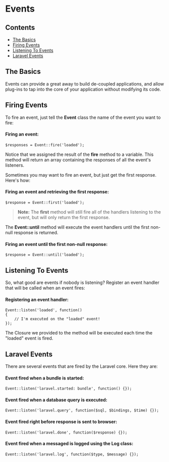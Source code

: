 # Events

## Contents

- [The Basics](#the-basics)
- [Firing Events](#firing-events)
- [Listening To Events](#listening-to-events)
- [Laravel Events](#laravel-events)

<a name="the-basics"></a>
## The Basics

Events can provide a great away to build de-coupled applications, and allow plug-ins to tap into the core of your application without modifying its code.

<a name="firing-events"></a>
## Firing Events

To fire an event, just tell the **Event** class the name of the event you want to fire:

#### Firing an event:

	$responses = Event::fire('loaded');

Notice that we assigned the result of the **fire** method to a variable. This method will return an array containing the responses of all the event's listeners.

Sometimes you may want to fire an event, but just get the first response. Here's how:

#### Firing an event and retrieving the first response:

	$response = Event::first('loaded');

> **Note:** The **first** method will still fire all of the handlers listening to the event, but will only return the first response.

The **Event::until** method will execute the event handlers until the first non-null response is returned.

#### Firing an event until the first non-null response:

	$response = Event::until('loaded');

<a name="listening-to-events"></a>
## Listening To Events

So, what good are events if nobody is listening? Register an event handler that will be called when an event fires:

#### Registering an event handler:

	Event::listen('loaded', function()
	{
		// I'm executed on the "loaded" event!
	});

The Closure we provided to the method will be executed each time the "loaded" event is fired.

<a name="laravel-events"></a>
## Laravel Events

There are several events that are fired by the Laravel core. Here they are:

#### Event fired when a bundle is started:

	Event::listen('laravel.started: bundle', function() {});

#### Event fired when a database query is executed:

	Event::listen('laravel.query', function($sql, $bindings, $time) {});

#### Event fired right before response is sent to browser:

	Event::listen('laravel.done', function($response) {});

#### Event fired when a messaged is logged using the Log class:

	Event::listen('laravel.log', function($type, $message) {});